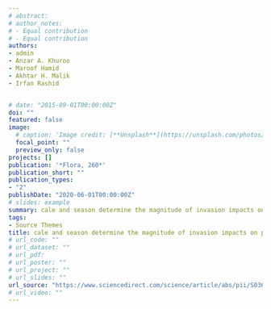 ```yaml
---
# abstract: 
# author_notes:
# - Equal contribution
# - Equal contribution
authors:
- admin
- Anzar A. Khuroo
- Maroof Hamid
- Akhtar H. Malik
- Irfan Rashid


# date: "2015-09-01T00:00:00Z"
doi: ""
featured: false
image:
  # caption: 'Image credit: [**Unsplash**](https://unsplash.com/photos/jdD8gXaTZsc)'
  focal_point: ""
  preview_only: false
projects: []
publication: '*Flora, 260*'
publication_short: ""
publication_types:
- "2"
publishDate: "2020-06-01T00:00:00Z"
# slides: example
summary: cale and season determine the magnitude of invasion impacts on plant communities.
tags:
- Source Themes
title: cale and season determine the magnitude of invasion impacts on plant communities
# url_code: ""
# url_dataset: ""
# url_pdf: 
# url_poster: ""
# url_project: ""
# url_slides: ""
url_source: "https://www.sciencedirect.com/science/article/abs/pii/S0367253019304852?via%3Dihub"
# url_video: ""
---
```



